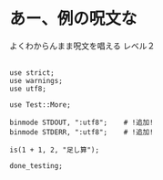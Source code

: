 あー、例の呪文な
================

よくわからんまま呪文を唱える レベル２

    　
    use strict;
    use warnings;
    use utf8;

    use Test::More;

    binmode STDOUT, ":utf8";    # !追加!
    binmode STDERR, ":utf8";    # !追加!

    is(1 + 1, 2, "足し算");

    done_testing;
    　
